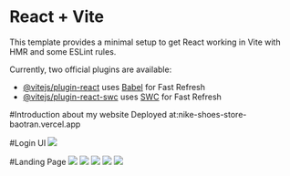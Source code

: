 # React + Vite

This template provides a minimal setup to get React working in Vite with HMR and some ESLint rules.

Currently, two official plugins are available:

- [@vitejs/plugin-react](https://github.com/vitejs/vite-plugin-react/blob/main/packages/plugin-react/README.md) uses [Babel](https://babeljs.io/) for Fast Refresh
- [@vitejs/plugin-react-swc](https://github.com/vitejs/vite-plugin-react-swc) uses [SWC](https://swc.rs/) for Fast Refresh

#Introduction about my website
Deployed at:nike-shoes-store-baotran.vercel.app

#Login UI
<img src="https://res.cloudinary.com/boyplunger128/image/upload/v1695799676/shoes8_txp5lz.png" />

#Landing Page
<img src="https://res.cloudinary.com/boyplunger128/image/upload/v1695799680/shoes_bibt0d.png"/>
<img src="https://res.cloudinary.com/boyplunger128/image/upload/v1695799681/shoes1_flx2mt.png"/>
<img src="https://res.cloudinary.com/boyplunger128/image/upload/v1695799681/shoes1_flx2mt.png"/>
<img src="https://res.cloudinary.com/boyplunger128/image/upload/v1695799681/shoes3_mvctdf.png"/>
<img src="https://res.cloudinary.com/boyplunger128/image/upload/v1695799681/shoes4_zbpekp.png"/>

